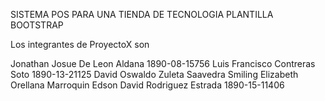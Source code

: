 SISTEMA POS PARA UNA TIENDA DE TECNOLOGIA
PLANTILLA BOOTSTRAP

Los integrantes de ProyectoX son 

Jonathan Josue De Leon Aldana  1890-08-15756
Luis Francisco Contreras Soto  1890-13-21125
David Oswaldo  Zuleta Saavedra
Smiling Elizabeth Orellana Marroquin
Edson David Rodriguez Estrada	1890-15-11406